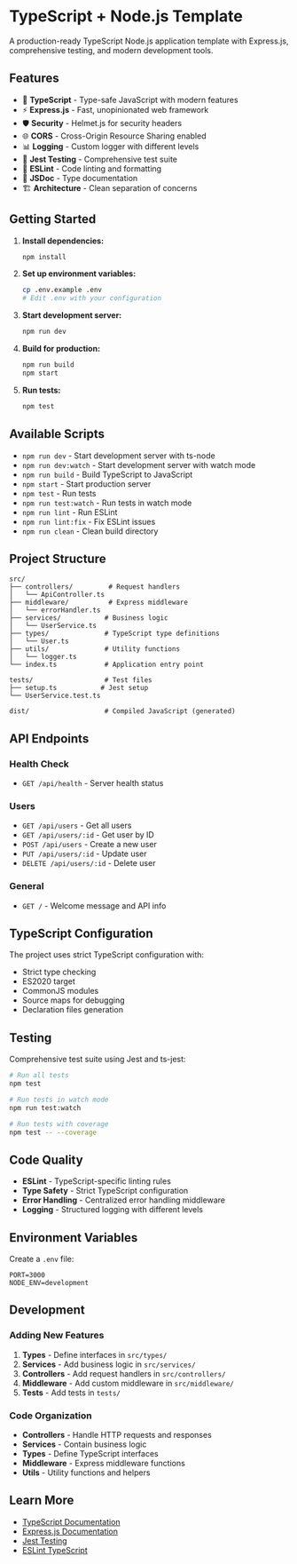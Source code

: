 # TypeScript + Node.js Template

A production-ready TypeScript Node.js application template with Express.js, comprehensive testing, and modern development tools.

## Features

- 🚀 **TypeScript** - Type-safe JavaScript with modern features
- ⚡️ **Express.js** - Fast, unopinionated web framework
- 🛡️ **Security** - Helmet.js for security headers
- 🌐 **CORS** - Cross-Origin Resource Sharing enabled
- 📊 **Logging** - Custom logger with different levels
- 🧪 **Jest Testing** - Comprehensive test suite
- 🔧 **ESLint** - Code linting and formatting
- 📝 **JSDoc** - Type documentation
- 🏗️ **Architecture** - Clean separation of concerns

## Getting Started

1. **Install dependencies:**
   ```bash
   npm install
   ```

2. **Set up environment variables:**
   ```bash
   cp .env.example .env
   # Edit .env with your configuration
   ```

3. **Start development server:**
   ```bash
   npm run dev
   ```

4. **Build for production:**
   ```bash
   npm run build
   npm start
   ```

5. **Run tests:**
   ```bash
   npm test
   ```

## Available Scripts

- `npm run dev` - Start development server with ts-node
- `npm run dev:watch` - Start development server with watch mode
- `npm run build` - Build TypeScript to JavaScript
- `npm start` - Start production server
- `npm test` - Run tests
- `npm run test:watch` - Run tests in watch mode
- `npm run lint` - Run ESLint
- `npm run lint:fix` - Fix ESLint issues
- `npm run clean` - Clean build directory

## Project Structure

```
src/
├── controllers/         # Request handlers
│   └── ApiController.ts
├── middleware/          # Express middleware
│   └── errorHandler.ts
├── services/           # Business logic
│   └── UserService.ts
├── types/              # TypeScript type definitions
│   └── User.ts
├── utils/              # Utility functions
│   └── logger.ts
└── index.ts            # Application entry point

tests/                  # Test files
├── setup.ts           # Jest setup
└── UserService.test.ts

dist/                   # Compiled JavaScript (generated)
```

## API Endpoints

### Health Check
- `GET /api/health` - Server health status

### Users
- `GET /api/users` - Get all users
- `GET /api/users/:id` - Get user by ID
- `POST /api/users` - Create a new user
- `PUT /api/users/:id` - Update user
- `DELETE /api/users/:id` - Delete user

### General
- `GET /` - Welcome message and API info

## TypeScript Configuration

The project uses strict TypeScript configuration with:
- Strict type checking
- ES2020 target
- CommonJS modules
- Source maps for debugging
- Declaration files generation

## Testing

Comprehensive test suite using Jest and ts-jest:

```bash
# Run all tests
npm test

# Run tests in watch mode
npm run test:watch

# Run tests with coverage
npm test -- --coverage
```

## Code Quality

- **ESLint** - TypeScript-specific linting rules
- **Type Safety** - Strict TypeScript configuration
- **Error Handling** - Centralized error handling middleware
- **Logging** - Structured logging with different levels

## Environment Variables

Create a `.env` file:

```env
PORT=3000
NODE_ENV=development
```

## Development

### Adding New Features

1. **Types** - Define interfaces in `src/types/`
2. **Services** - Add business logic in `src/services/`
3. **Controllers** - Add request handlers in `src/controllers/`
4. **Middleware** - Add custom middleware in `src/middleware/`
5. **Tests** - Add tests in `tests/`

### Code Organization

- **Controllers** - Handle HTTP requests and responses
- **Services** - Contain business logic
- **Types** - Define TypeScript interfaces
- **Middleware** - Express middleware functions
- **Utils** - Utility functions and helpers

## Learn More

- [TypeScript Documentation](https://www.typescriptlang.org/)
- [Express.js Documentation](https://expressjs.com/)
- [Jest Testing](https://jestjs.io/)
- [ESLint TypeScript](https://typescript-eslint.io/)
